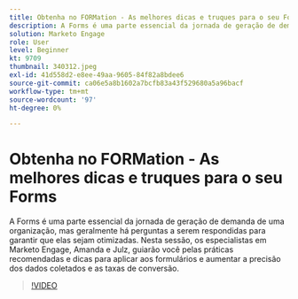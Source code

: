 ```yaml
---
title: Obtenha no FORMation - As melhores dicas e truques para o seu Forms
description: A Forms é uma parte essencial da jornada de geração de demanda de uma organização, mas geralmente há perguntas a serem respondidas para garantir que elas sejam otimizadas.
solution: Marketo Engage
role: User
level: Beginner
kt: 9709
thumbnail: 340312.jpeg
exl-id: 41d558d2-e8ee-49aa-9605-84f82a8bdee6
source-git-commit: ca06e5a8b1602a7bcfb83a43f529680a5a96bacf
workflow-type: tm+mt
source-wordcount: '97'
ht-degree: 0%

---
```


# Obtenha no FORMation - As melhores dicas e truques para o seu Forms

A Forms é uma parte essencial da jornada de geração de demanda de uma organização, mas geralmente há perguntas a serem respondidas para garantir que elas sejam otimizadas. Nesta sessão, os especialistas em Marketo Engage, Amanda e Julz, guiarão você pelas práticas recomendadas e dicas para aplicar aos formulários e aumentar a precisão dos dados coletados e as taxas de conversão.

>[!VIDEO](https://video.tv.adobe.com/v/340312/?quality=12&learn=on)
